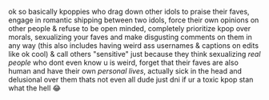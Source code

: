 ok so basically kpoppies who drag down other idols to praise their faves, engage in romantic shipping between two idols, force their own opinions on other people & refuse to be open minded, completely prioritize kpop over morals, sexualizing your faves and make disgusting comments on them in any way (this also includes having weird ass usernames & captions on edits like ok cool) & call others "sensitive" just because they think sexualizing *real people* who dont even know u is weird, forget that their faves are also human and have their own *personal lives*, actually sick in the head and delusional over them
thats not even all dude just dni if ur a toxic kpop stan what the hell :joy: